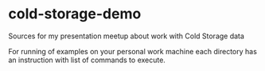 # cold-storage-demo
Sources for my presentation meetup about work with Cold Storage data

For running of examples on your personal work machine each directory has an instruction with list of commands to execute. 
